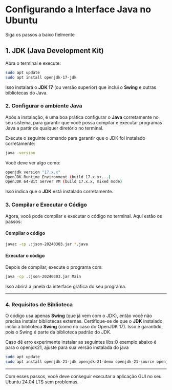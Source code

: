 # Configurando a Interface Java no Ubuntu

Siga os passos a baixo fielmente

## 1. **JDK (Java Development Kit)**

Abra o terminal e execute:

```bash
sudo apt update
sudo apt install openjdk-17-jdk
```

Isso instalará o **JDK 17** (ou versão superior) que inclui o **Swing** e outras bibliotecas do Java.

### 2. **Configurar o ambiente Java**

Após a instalação, é uma boa prática configurar o **Java** corretamente no seu sistema, para garantir que você possa compilar e executar programas Java a partir de qualquer diretório no terminal.

Execute o seguinte comando para garantir que o JDK foi instalado corretamente:

```bash
java -version
```

Você deve ver algo como:

```bash
openjdk version "17.x.x"
OpenJDK Runtime Environment (build 17.x.x+...)
OpenJDK 64-Bit Server VM (build 17.x.x, mixed mode)
```

Isso indica que o **JDK** está instalado corretamente.

### 3. **Compilar e Executar o Código**

Agora, você pode compilar e executar o código no terminal. Aqui estão os passos:

#### Compilar o código

```bash
javac -cp .:json-20240303.jar *.java
```

#### Executar o código

Depois de compilar, execute o programa com:

```bash
java -cp .:json-20240303.jar Main
```

Isso abrirá a janela da interface gráfica do seu programa.

---

### 4. **Requisitos de Biblioteca**

O código usa apenas **Swing** (que já vem com o JDK), então você não precisa instalar bibliotecas externas. Certifique-se de que o **JDK** instalado inclui a biblioteca **Swing** (como no caso do OpenJDK 17). Isso é garantido, pois o Swing é parte da biblioteca padrão do JDK.

Caso dê erro experimente instalar as seguintes libs:O exemplo abaixo é para o openjdk21, ajuste para sua versão instalada do java

```bash
sudo apt update
sudo apt install openjdk-21-jdk openjdk-21-demo openjdk-21-source openjdk-21-doc libxext-dev libxrender-dev libxtst-dev libxi-dev libxt-dev

```

---

Com esses passos, você deve conseguir executar a aplicação GUI no seu Ubuntu 24.04 LTS sem problemas.
